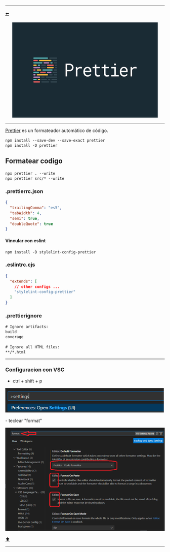 <hr>

<a name="top"></a>

[⬅️](../../README.md#head1234)

<p align="center">
  <img width="460" height="300" src="..//public/prettier.png">
</p>
<hr>

[Prettier](https://prettier.io) es un formateador automático de código.

```
npm install --save-dev --save-exact prettier
npm install -D prettier
```

## Formatear codigo

```
npx prettier . --write
npx prettier src/* --write
```

### .prettierrc.json

```json
{
  "trailingComma": "es5",
  "tabWidth": 4,
  "semi": true,
  "doubleQuote": true
}
```

#### Vincular con eslint

```
npm install -D stylelint-config-prettier
```

### .eslintrc.cjs

```json
{
  "extends": [
    // other configs ...
    "stylelint-config-prettier"
  ]
}
```

### .prettierignore

```git
# Ignore artifacts:
build
coverage

# Ignore all HTML files:
**/*.html
```

<hr>

### Configuracion con VSC

- ctrl + shift + p

<p align="center">
  <img width="" height="" src="../public/vsc-prettier-settings.png">
</p>
- teclear "format"
<p align="center">
  <img width="" height="" src="../public/vsc-prettier-settings-fotmat.png">
</p>

[⬆️](#top)

<hr>
